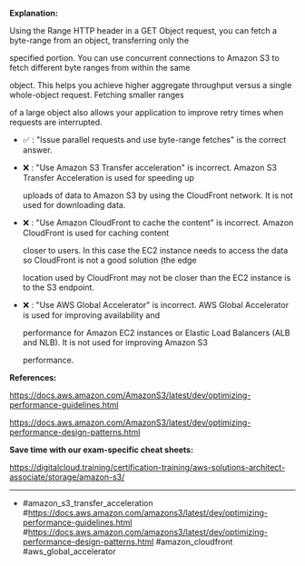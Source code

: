 **Explanation:**

Using the Range HTTP header in a GET Object request, you can fetch a byte-range from an object, transferring only the

specified portion. You can use concurrent connections to Amazon S3 to fetch different byte ranges from within the same

object. This helps you achieve higher aggregate throughput versus a single whole-object request. Fetching smaller ranges

of a large object also allows your application to improve retry times when requests are interrupted.

- ✅ :  "Issue parallel requests and use byte-range fetches" is the correct answer.

- ❌ :  "Use Amazon S3 Transfer acceleration" is incorrect. Amazon S3 Transfer Acceleration is used for speeding up

  uploads of data to Amazon S3 by using the CloudFront network. It is not used for downloading data.

- ❌ :  "Use Amazon CloudFront to cache the content" is incorrect. Amazon CloudFront is used for caching content

  closer to users. In this case the EC2 instance needs to access the data so CloudFront is not a good solution (the edge

  location used by CloudFront may not be closer than the EC2 instance is to the S3 endpoint.

- ❌ :  "Use AWS Global Accelerator" is incorrect. AWS Global Accelerator is used for improving availability and

  performance for Amazon EC2 instances or Elastic Load Balancers (ALB and NLB). It is not used for improving Amazon S3

  performance.

**References:**

<https://docs.aws.amazon.com/AmazonS3/latest/dev/optimizing-performance-guidelines.html>

<https://docs.aws.amazon.com/AmazonS3/latest/dev/optimizing-performance-design-patterns.html>

**Save time with our exam-specific cheat sheets:**

<https://digitalcloud.training/certification-training/aws-solutions-architect-associate/storage/amazon-s3/>

----

- #amazon_s3_transfer_acceleration #<https://docs.aws.amazon.com/amazons3/latest/dev/optimizing-performance-guidelines.html> #<https://docs.aws.amazon.com/amazons3/latest/dev/optimizing-performance-design-patterns.html> #amazon_cloudfront #aws_global_accelerator
